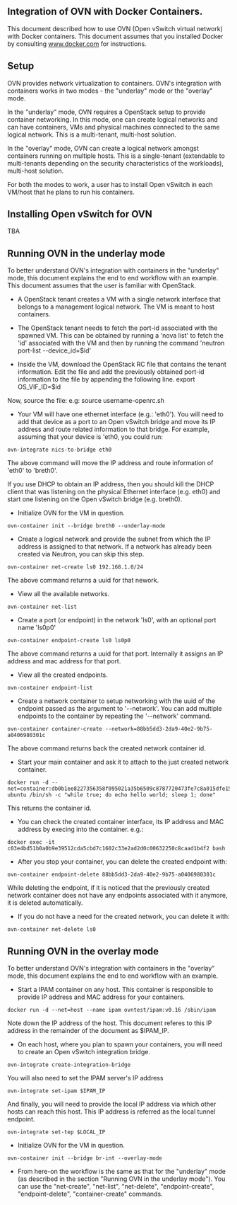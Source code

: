 Integration of OVN with Docker Containers.
-----------------------------------------

This document described how to use OVN (Open vSwitch virtual network) with
Docker containers.  This document assumes that you installed Docker
by consulting www.docker.com for instructions.

Setup
-----

OVN provides network virtualization to containers.  OVN's integration with
containers works in two modes - the "underlay" mode or the "overlay" mode.

In the "underlay" mode, OVN requires a OpenStack setup to provide container
networking. In this mode, one can create logical networks and can have
containers, VMs and physical machines connected to the same logical network.
This is a multi-tenant, multi-host solution.

In the "overlay" mode, OVN can create a logical network amongst containers
running on multiple hosts. This is a single-tenant (extendable to multi-tenants
depending on the security characteristics of the workloads), multi-host
solution.

For both the modes to work, a user has to install Open vSwitch in each VM/host
that he plans to run his containers.

Installing Open vSwitch for OVN
-------------------------------
TBA

Running OVN in the underlay mode
--------------------------------

To better understand OVN's integration with containers in the "underlay"
mode, this document explains the end to end workflow with an example. This
document assumes that the user is familiar with OpenStack.

* A OpenStack tenant creates a VM with a single network interface that
belongs to a management logical network.  The VM is meant to host containers.

* The OpenStack tenant needs to fetch the port-id associated with the
spawned VM. This can be obtained by running a 'nova list' to fetch the
'id' associated with the VM and then by running the command
'neutron port-list --device_id=$id'

* Inside the VM, download the OpenStack RC file that contains the tenant
information. Edit the file and add the previously obtained port-id information
to the file by appending the following line.
export OS_VIF_ID=$id

Now, source the file: e.g:
source username-openrc.sh

* Your VM will have one ethernet interface (e.g.: 'eth0'). You will need to
add that device as a port to an Open vSwitch bridge and move its IP address
and route related information to that bridge. For example, assuming that
your device is 'eth0, you could run:

```
ovn-integrate nics-to-bridge eth0
```

The above command will move the IP address and route information of 'eth0'
to 'breth0'.

If you use DHCP to obtain an IP address, then you should kill the
DHCP client that was listening on the physical Ethernet interface
(e.g. eth0) and start one listening on the Open vSwitch bridge
(e.g. breth0).

* Initialize OVN for the VM in question.

```
ovn-container init --bridge breth0 --underlay-mode
```

* Create a logical network and provide the subnet from which
the IP address is assigned to that network. If a network has already
been created via Neutron, you can skip this step.

```
ovn-container net-create ls0 192.168.1.0/24
```

The above command returns a uuid for that nework.

* View all the available networks.

```
ovn-container net-list
```

* Create a port (or endpoint) in the network 'ls0', with an optional port name
'ls0p0'

```
ovn-container endpoint-create ls0 ls0p0
```

The above command returns a uuid for that port. Internally it assigns
an IP address and mac address for that port.

* View all the created endpoints.

```
ovn-container endpoint-list
```

* Create a network container to setup networking with the uuid of the
endpoint passed as the argument to '--network'. You can add multiple
endpoints to the container by repeating the '--network' command.

```
ovn-container container-create --network=88bb5dd3-2da9-40e2-9b75-a0406980301c
```

The above command returns back the created network container id.

* Start your main container and ask it to attach to the just created
network container.

```
docker run -d --net=container:db0b1ee8227356358f095021a35b6509c8787720473fe7c8a015dfe15460e65c  ubuntu /bin/sh -c "while true; do echo hello world; sleep 1; done"
```

This returns the container id.

* You can check the created container interface, its IP address and MAC address
by execing into the container. e.g.:

```
docker exec -it c03e4bd51b0a0b9e39512cda5cbd7c1602c33e2ad2d0c00632250c8caad1b4f2 bash
```

* After you stop your container, you can delete the created endpoint with:

```
ovn-container endpoint-delete 88bb5dd3-2da9-40e2-9b75-a0406980301c
```

While deleting the endpoint, if it is noticed that the previously created
network container does not have any endpoints associated with it anymore,
it is deleted automatically.

* If you do not have a need for the created network, you can delete it with:

```
ovn-container net-delete ls0
```

Running OVN in the overlay mode
-------------------------------

To better understand OVN's integration with containers in the "overlay"
mode, this document explains the end to end workflow with an example.

* Start a IPAM container on any host. This container is responsible to
provide IP address and MAC address for your containers.

```
docker run -d --net=host --name ipam ovntest/ipam:v0.16 /sbin/ipam
```

Note down the IP address of the host. This document referes to this IP address
in the remainder of the document as $IPAM_IP.

* On each host, where you plan to spawn your containers, you will need to
create an Open vSwitch integration bridge.

```
ovn-integrate create-integration-bridge
```

You will also need to set the IPAM server's IP address

```
ovn-integrate set-ipam $IPAM_IP
```

And finally, you will need to provide the local IP address
via which other hosts can reach this host. This IP address
is referred as the local tunnel endpoint.

```
ovn-integrate set-tep $LOCAL_IP
```

* Initialize OVN for the VM in question.

```
ovn-container init --bridge br-int --overlay-mode
```

* From here-on the workflow is the same as that for the "underlay" mode
(as described in the section "Running OVN in the underlay mode"). You
can use the "net-create", "net-list", "net-delete", "endpoint-create",
"endpoint-delete", "container-create" commands.
